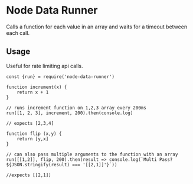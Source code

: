 # Node Data Runner
Calls a function for each value in an array and waits for a timeout between each call.

## Usage
Useful for rate limiting api calls.
```
const {run} = require('node-data-runner')

function increment(x) {
    return x + 1
}

// runs increment function on 1,2,3 array every 200ms
run([1, 2, 3], increment, 200).then(console.log)

// expects [2,3,4]

function flip (x,y) {
    return [y,x]
}

// can also pass multiple arguments to the function with an array
run([[1,2]], flip, 200).then(result => console.log(`Multi Pass? ${JSON.stringify(result) === '[[2,1]]'}`))

//expects [[2,1]]

```